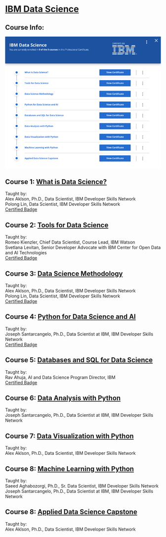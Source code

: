 # [IBM Data Science]()

## Course Info:   
![courseinfo](IBM_DataScience.png)

## Course 1: [What is Data Science?]()       
Taught by:    
Alex Aklson, Ph.D., Data Scientist, IBM Developer Skills Network    
Polong Lin, Data Scientist, IBM Developer Skills Network    
[Certified Badge](l)

## Course 2: [Tools for Data Science]()    
Taught by:    
Romeo Kienzler, Chief Data Scientist, Course Lead, IBM Watson   
Svetlana Levitan, Senior Developer Advocate with IBM Center for Open Data and AI Technologies    
[Certified Badge](https://www.credly.com/earner/earned/badge/b3ac1c18-fa2c-4e7a-a60e-0925afbca83d)

## Course 3: [Data Science Methodology]()    
Taught by:    
Alex Aklson, Ph.D., Data Scientist, IBM Developer Skills Network    
Polong Lin, Data Scientist, IBM Developer Skills Network    
[Certified Badge](https://www.credly.com/earner/earned/badge/d36d7a01-d2f9-4933-9649-e252816e190f)

## Course 4: [Python for Data Science and AI]()    
Taught by:    
Joseph Santarcangelo, Ph.D., Data Scientist at IBM, IBM Developer Skills Network    
[Certified Badge](https://www.credly.com/earner/earned/badge/103cc18f-46f4-4c53-a496-3fc34b219790)


## Course 5: [Databases and SQL for Data Science]()    
Taught by:    
Rav Ahuja, AI and Data Science Program Director, IBM    
[Certified Badge](https://www.credly.com/earner/earned/badge/d36d7a01-d2f9-4933-9649-e252816e190f)   


## Course 6: [Data Analysis with Python]()   
Taught by:       
Joseph Santarcangelo, Ph.D., Data Scientist at IBM, IBM Developer Skills Network    
 

## Course 7: [Data Visualization with Python]()      
Taught by:    
Alex Aklson, Ph.D., Data Scientist, IBM Developer Skills Network        


## Course 8: [Machine Learning with Python]()      
Taught by:    
Saeed Aghabozorgi, Ph.D., Sr. Data Scientist, IBM Developer Skills Network    
Joseph Santarcangelo, Ph.D., Data Scientist at IBM, IBM Developer Skills Network    


## Course 8: [Applied Data Science Capstone]()      
Taught by:    
Alex Aklson, Ph.D., Data Scientist, IBM Developer Skills Network    

